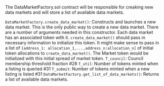 The DataMarketFactory.sol contract will be responsible for creaking new data markets and will store a list of available data markets.

`DataMarketFactory.create_data_market()`: Constructs and launches a new data market. This is the only public way to create a new data market. There are a number of arguments needed in this constructor.
Each data market has an associated token with it. `create_data_market()` should pass in necessary information to initialize this token. It might make sense to pass in a list of `[address_1: allocation_1,...,address_n:allocation_n]` of initial token allocations to `create_data_market()`. The Market token would be initialized with this initial spread of market token.
`T_council`: Council membership threshold fraction #28
`T_util`: Number of tokens minted when a listing is queried #31
`T_submit`: Number of tokens minted when a new listing is listed #31
`DataMarketFactory.get_list_of_data_markets()`: Returns a list of available data markets.
